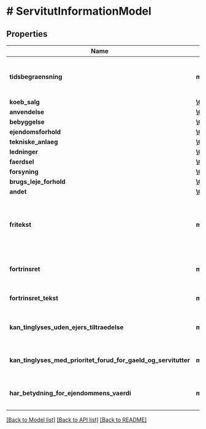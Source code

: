 # # ServitutInformationModel

## Properties

Name | Type | Description | Notes
------------ | ------------- | ------------- | -------------
**tidsbegraensning** | **mixed** | Angiver sidste dato for en anmodet tidsbegrænsning for et tinglysningsdokument. | [optional]
**koeb_salg** | [**\OpenAPI\Client\Model\ServitutKoebSalgEnum**](ServitutKoebSalgEnum.md) |  | [optional]
**anvendelse** | [**\OpenAPI\Client\Model\ServitutAnvendelseEnum**](ServitutAnvendelseEnum.md) |  | [optional]
**bebyggelse** | [**\OpenAPI\Client\Model\ServitutBebyggelseEnum**](ServitutBebyggelseEnum.md) |  | [optional]
**ejendomsforhold** | [**\OpenAPI\Client\Model\ServitutEjendomsforholdEnum**](ServitutEjendomsforholdEnum.md) |  | [optional]
**tekniske_anlaeg** | [**\OpenAPI\Client\Model\ServitutTekniskeAnlaegEnum**](ServitutTekniskeAnlaegEnum.md) |  | [optional]
**ledninger** | [**\OpenAPI\Client\Model\ServitutLedningerEnum**](ServitutLedningerEnum.md) |  | [optional]
**faerdsel** | [**\OpenAPI\Client\Model\ServitutFaerdselEnum**](ServitutFaerdselEnum.md) |  | [optional]
**forsyning** | [**\OpenAPI\Client\Model\ServitutForsyningEnum**](ServitutForsyningEnum.md) |  | [optional]
**brugs_leje_forhold** | [**\OpenAPI\Client\Model\ServitutBrugsLejeForholdEnum**](ServitutBrugsLejeForholdEnum.md) |  | [optional]
**andet** | [**\OpenAPI\Client\Model\ServitutAndetEnum**](ServitutAndetEnum.md) |  | [optional]
**fritekst** | **mixed** | Her angives information i fri tekst. Der vil ikke optræde koder i dette felt og man skal vise indholdet som fri tekst. | [optional]
**fortrinsret** | **mixed** | Angiver om servitutten kan tinglyses med fortrinsret. | [optional]
**fortrinsret_tekst** | **mixed** | Tekst fir servitut som kan tinglyses med fortingsret. | [optional]
**kan_tinglyses_uden_ejers_tiltraedelse** | **mixed** | True angiver at servitutten kan tinglyses uden ejers tiltrædelse. | [optional]
**kan_tinglyses_med_prioritet_forud_for_gaeld_og_servitutter** | **mixed** | True angiver at servitutten tinglyses med prioritet forud for gæld og servitutter | [optional]
**har_betydning_for_ejendommens_vaerdi** | **mixed** | True angiver at servitutten har betydning for ejendommens værdi | [optional]

[[Back to Model list]](../../README.md#models) [[Back to API list]](../../README.md#endpoints) [[Back to README]](../../README.md)
